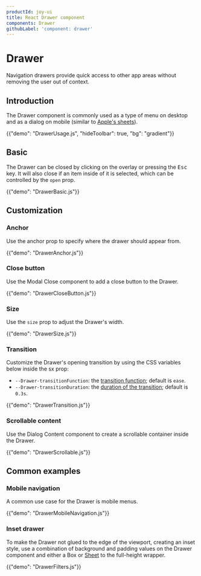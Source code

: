 ```yaml
---
productId: joy-ui
title: React Drawer component
components: Drawer
githubLabel: 'component: drawer'
---
```


# Drawer

<p class="description">Navigation drawers provide quick access to other app areas without removing the user out of context.</p>

## Introduction

The Drawer component is commonly used as a type of menu on desktop and as a dialog on mobile (similar to [Apple's sheets](https://developer.apple.com/design/human-interface-guidelines/sheets)).

{{"demo": "DrawerUsage.js", "hideToolbar": true, "bg": "gradient"}}

## Basic

The Drawer can be closed by clicking on the overlay or pressing the <kbd>Esc</kbd> key.
It will also close if an item inside of it is selected, which can be controlled by the `open` prop.

{{"demo": "DrawerBasic.js"}}

## Customization

### Anchor

Use the anchor prop to specify where the drawer should appear from.

{{"demo": "DrawerAnchor.js"}}

### Close button

Use the Modal Close component to add a close button to the Drawer.

{{"demo": "DrawerCloseButton.js"}}

### Size

Use the `size` prop to adjust the Drawer's width.

{{"demo": "DrawerSize.js"}}

### Transition

Customize the Drawer's opening transition by using the CSS variables below inside the sx prop:

- `--Drawer-transitionFunction`: the [transition function](https://developer.mozilla.org/en-US/docs/Web/CSS/transition-timing-function); default is `ease`.
- `--Drawer-transitionDuration`: the [duration of the transition](https://developer.mozilla.org/en-US/docs/Web/CSS/transition-duration); default is `0.3s`.

{{"demo": "DrawerTransition.js"}}

### Scrollable content

Use the Dialog Content component to create a scrollable container inside the Drawer.

{{"demo": "DrawerScrollable.js"}}

## Common examples

### Mobile navigation

A common use case for the Drawer is mobile menus.

{{"demo": "DrawerMobileNavigation.js"}}

### Inset drawer

To make the Drawer not glued to the edge of the viewport, creating an inset style, use a combination of background and padding values on the Drawer component and either a Box or [Sheet](/joy-ui/react-sheet/) to the full-height wrapper.

{{"demo": "DrawerFilters.js"}}
